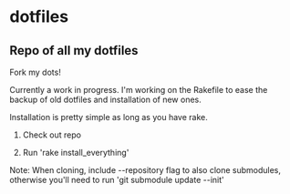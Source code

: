 # dotfiles

## Repo of all my dotfiles

Fork my dots!

Currently a work in progress. I'm working on the Rakefile to ease the backup of old dotfiles and installation of new ones.

Installation is pretty simple as long as you have rake.

1) Check out repo

2) Run 'rake install_everything'


Note: When cloning, include --repository flag to also clone submodules, otherwise you'll need to run 'git submodule update --init'
